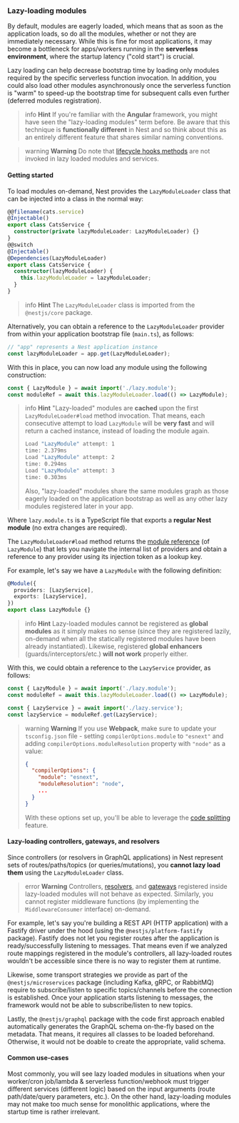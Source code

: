 ### Lazy-loading modules

By default, modules are eagerly loaded, which means that as soon as the application loads, so do all the modules, whether or not they are immediately necessary. While this is fine for most applications, it may become a bottleneck for apps/workers running in the **serverless environment**, where the startup latency ("cold start") is crucial.

Lazy loading can help decrease bootstrap time by loading only modules required by the specific serverless function invocation. In addition, you could also load other modules asynchronously once the serverless function is "warm" to speed-up the bootstrap time for subsequent calls even further (deferred modules registration).

> info **Hint** If you're familiar with the **Angular** framework, you might have seen the "lazy-loading modules" term before. Be aware that this technique is **functionally different** in Nest and so think about this as an entirely different feature that shares similar naming conventions.

> warning **Warning** Do note that [lifecycle hooks methods](/fundamentals/lifecycle-events) are not invoked in lazy loaded modules and services.

#### Getting started

To load modules on-demand, Nest provides the `LazyModuleLoader` class that can be injected into a class in the normal way:

```typescript
@@filename(cats.service)
@Injectable()
export class CatsService {
  constructor(private lazyModuleLoader: LazyModuleLoader) {}
}
@@switch
@Injectable()
@Dependencies(LazyModuleLoader)
export class CatsService {
  constructor(lazyModuleLoader) {
    this.lazyModuleLoader = lazyModuleLoader;
  }
}
```

> info **Hint** The `LazyModuleLoader` class is imported from the `@nestjs/core` package.

Alternatively, you can obtain a reference to the `LazyModuleLoader` provider from within your application bootstrap file (`main.ts`), as follows:

```typescript
// "app" represents a Nest application instance
const lazyModuleLoader = app.get(LazyModuleLoader);
```

With this in place, you can now load any module using the following construction:

```typescript
const { LazyModule } = await import('./lazy.module');
const moduleRef = await this.lazyModuleLoader.load(() => LazyModule);
```

> info **Hint** "Lazy-loaded" modules are **cached** upon the first `LazyModuleLoader#load` method invocation. That means, each consecutive attempt to load `LazyModule` will be **very fast** and will return a cached instance, instead of loading the module again.
>
> ```bash
> Load "LazyModule" attempt: 1
> time: 2.379ms
> Load "LazyModule" attempt: 2
> time: 0.294ms
> Load "LazyModule" attempt: 3
> time: 0.303ms
> ```
>
> Also, "lazy-loaded" modules share the same modules graph as those eagerly loaded on the application bootstrap as well as any other lazy modules registered later in your app.

Where `lazy.module.ts` is a TypeScript file that exports a **regular Nest module** (no extra changes are required).

The `LazyModuleLoader#load` method returns the [module reference](/fundamentals/module-ref) (of `LazyModule`) that lets you navigate the internal list of providers and obtain a reference to any provider using its injection token as a lookup key.

For example, let's say we have a `LazyModule` with the following definition:

```typescript
@Module({
  providers: [LazyService],
  exports: [LazyService],
})
export class LazyModule {}
```

> info **Hint** Lazy-loaded modules cannot be registered as **global modules** as it simply makes no sense (since they are registered lazily, on-demand when all the statically registered modules have been already instantiated). Likewise, registered **global enhancers** (guards/interceptors/etc.) **will not work** properly either.

With this, we could obtain a reference to the `LazyService` provider, as follows:

```typescript
const { LazyModule } = await import('./lazy.module');
const moduleRef = await this.lazyModuleLoader.load(() => LazyModule);

const { LazyService } = await import('./lazy.service');
const lazyService = moduleRef.get(LazyService);
```

> warning **Warning** If you use **Webpack**, make sure to update your `tsconfig.json` file - setting `compilerOptions.module` to `"esnext"` and adding `compilerOptions.moduleResolution` property with `"node"` as a value:
>
> ```json
> {
>   "compilerOptions": {
>     "module": "esnext",
>     "moduleResolution": "node",
>     ...
>   }
> }
> ```
>
> With these options set up, you'll be able to leverage the [code splitting](https://webpack.js.org/guides/code-splitting/) feature.

#### Lazy-loading controllers, gateways, and resolvers

Since controllers (or resolvers in GraphQL applications) in Nest represent sets of routes/paths/topics (or queries/mutations), you **cannot lazy load them** using the `LazyModuleLoader` class.

> error **Warning** Controllers, [resolvers](/graphql/resolvers), and [gateways](/websockets/gateways) registered inside lazy-loaded modules will not behave as expected. Similarly, you cannot register middleware functions (by implementing the `MiddlewareConsumer` interface) on-demand.

For example, let's say you're building a REST API (HTTP application) with a Fastify driver under the hood (using the `@nestjs/platform-fastify` package). Fastify does not let you register routes after the application is ready/successfully listening to messages. That means even if we analyzed route mappings registered in the module's controllers, all lazy-loaded routes wouldn't be accessible since there is no way to register them at runtime.

Likewise, some transport strategies we provide as part of the `@nestjs/microservices` package (including Kafka, gRPC, or RabbitMQ) require to subscribe/listen to specific topics/channels before the connection is established. Once your application starts listening to messages, the framework would not be able to subscribe/listen to new topics.

Lastly, the `@nestjs/graphql` package with the code first approach enabled automatically generates the GraphQL schema on-the-fly based on the metadata. That means, it requires all classes to be loaded beforehand. Otherwise, it would not be doable to create the appropriate, valid schema.

#### Common use-cases

Most commonly, you will see lazy loaded modules in situations when your worker/cron job/lambda & serverless function/webhook must trigger different services (different logic) based on the input arguments (route path/date/query parameters, etc.). On the other hand, lazy-loading modules may not make too much sense for monolithic applications, where the startup time is rather irrelevant.
